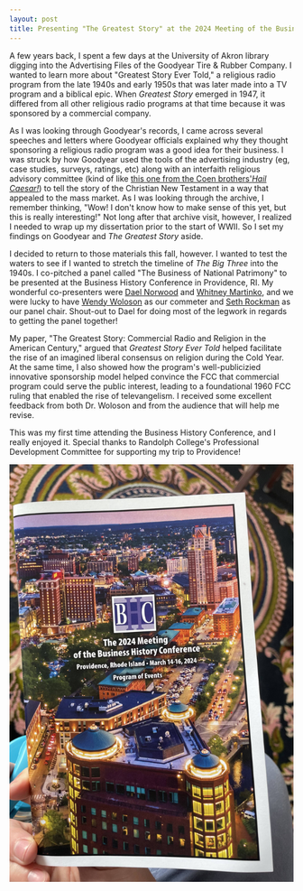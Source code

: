 ```yaml
---
layout: post
title: Presenting "The Greatest Story" at the 2024 Meeting of the Business History Conference
---
```


A few years back, I spent a few days at the University of Akron library digging into the Advertising Files of the Goodyear Tire & Rubber Company. I wanted to learn more about "Greatest Story Ever Told," a religious radio program from the late 1940s and early 1950s that was later made into a TV program and a biblical epic. When _Greatest Story_ emerged in 1947, it differed from all other religious radio programs at that time because it was sponsored by a commercial company.

As I was looking through Goodyear's records, I came across several speeches and letters where Goodyear officials explained why they thought sponsoring a religious radio program was a good idea for their business. I was struck by how Goodyear used the tools of the advertising industry (eg, case studies, surveys, ratings, etc) along with an interfaith religious advisory committee (kind of like [this one from the Coen brothers'_Hail Caesar!_](https://youtu.be/KJEiDRi4Itc)) to tell the story of the Christian New Testament in a way that appealed to the mass market. As I was looking through the archive, I remember thinking, "Wow! I don't know how to make sense of this yet, but this is really interesting!" Not long after that archive visit, however, I realized I needed to wrap up my dissertation prior to the start of WWII. So I set my findings on Goodyear and _The Greatest Story_ aside. 

I decided to return to those materials this fall, however. I wanted to test the waters to see if I wanted to stretch the timeline of _The Big Three_ into the 1940s. I co-pitched a panel called "The Business of National Patrimony" to be presented at the Business History Conference in Providence, RI. My wonderful co-presenters were [Dael Norwood](https://www.history.udel.edu/people/faculty/dnorwood) and [Whitney Martinko](https://www.whitneymartinko.com/), and we were lucky to have [Wendy Woloson](https://sites.rutgers.edu/wendy-woloson/) as our commeter and [Seth Rockman](https://history.brown.edu/people/seth-e-rockman) as our panel chair. Shout-out to Dael for doing most of the legwork in regards to getting the panel together! 

My paper, "The Greatest Story: Commercial Radio and Religion in the American Century," argued that _Greatest Story Ever Told_ helped facilitate the rise of an imagined liberal consensus on religion during the Cold Year. At the same time, I also showed how the program's well-publicizied innovative sponsorship model helped convince the FCC that commercial program could serve the public interest, leading to a foundational 1960 FCC ruling that enabled the rise of televangelism. I received some excellent feedback from both Dr. Woloson and from the audience that will help me revise.

This was my first time attending the Business History Conference, and I really enjoyed it. Special thanks to Randolph College's Professional Development Committee for supporting my trip to Providence!

<img class="headshot" src="Images/bhc-2024.jpg" alt="Photo of Kenaston holding the program for the Business History Conference. The program's background is a photograph of downtown Providence.">
